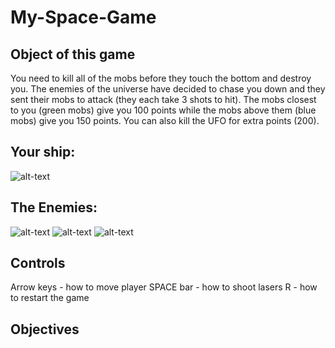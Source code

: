 # My-Space-Game

## Object of this game

You need to kill all of the mobs before they touch the bottom and destroy you. The enemies of the universe have decided to chase you down and they sent their mobs to attack (they each take 3 shots to hit). The mobs closest to you (green mobs) give you 100 points while the mobs above them (blue mobs) give you 150 points. You can also kill the UFO for extra points (200). 

## Your ship:

![alt-text](https://raw.github.com/achen6159/My-Space-Game/master/Assets/Images/Ships/playerShip2_blue.png "Ship")

## The Enemies:

![alt-text](https://raw.github.com/achen6159/My-Space-Game/master/Assets/Images/Enemies/enemyGreen1.png "Green Mob")
![alt-text](https://raw.github.com/achen6159/My-Space-Game/master/Assets/Images/Enemies/enemyBlue3.png "Blue Mob")
![alt-text](https://raw.github.com/achen6159/My-Space-Game/master/Assets/Images/Enemies/ufoBlue.png "UFO")

## Controls

Arrow keys - how to move player
SPACE bar - how to shoot lasers
R - how to restart the game 

## Objectives


